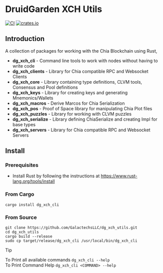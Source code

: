 DruidGarden XCH Utils
======
[![CI](https://github.com/GalactechsLLC/dg_xch_utils/actions/workflows/ci.yml/badge.svg)](https://github.com/GalactechsLLC/dg_xch_utils/actions/workflows/ci.yml)
[![crates.io](https://img.shields.io/crates/v/dg_xch_cli.svg)](https://crates.io/crates/dg_xch_cli)

## Introduction
 A collection of packages for working with the Chia Blockchain using Rust,

- **dg_xch_cli** - Command line tools to work with nodes without having to write code
- **dg_xch_clients** - Library for Chia compatible RPC and Websocket Clients
- **dg_xch_core** - Library containing type definitions, CLVM tools, Consensus and Pool definitions
- **dg_xch_keys** - Library for creating keys and generating Mnemonics/Wallets
- **dg_xch_macros** - Derive Marcos for Chia Serialization
- **dg_xch_pos** - Proof of Space library for manipulating Chia Plot files
- **dg_xch_puzzles** - Library for working with CLVM puzzles
- **dg_xch_serialize** - Library defining ChiaSerialize and creating Impl for base types
- **dg_xch_servers** - Library for Chia compatible RPC and Websocket Servers

## Install
### Prerequisites
- Install Rust by following the instructions at https://www.rust-lang.org/tools/install

### From Cargo

```cargo install dg_xch_cli```

### From Source

```
git clone https://github.com/GalactechsLLC/dg_xch_utils.git
cd dg_xch_utils
cargo build --release
sudo cp target/release/dg_xch_cli /usr/local/bin/dg_xch_cli
```

> [!TIP]
> To Print all available commands ```dg_xch_cli --help``` <br>
> To Print Command Help ```dg_xch_cli <COMMAND> --help```
